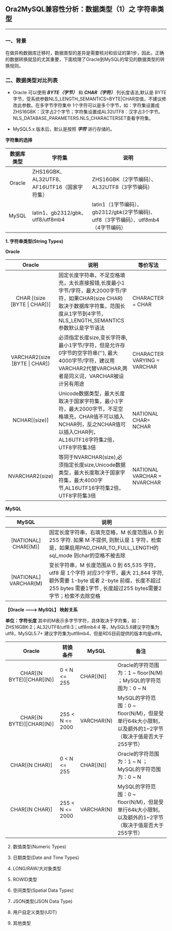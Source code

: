 ## Ora2MySQL兼容性分析：数据类型（1）之 字符串类型
---

### 一、背景
  在做异构数据库迁移时，数据类型的差异是需要核对和验证的第1步，因此，正确的数据转换就显的尤其重要，下面梳理了Oracle到MySQL的常见的数据类型的转换规则。
### 二、数据类型对比列表
  + Oracle 可以使用 ***BYTE（字节）*** 和 ***CHAR（字符）*** 列长度语法,默认是 BYTE字节，受系统参数NLS_LENGTH_SEMANTICS=BYTE|CHAR空值，不建议修改此参数。在多字节字符集中 1个字符可以是多个字节，如：字符集设置成ZHS16GBK：汉字占2个字节；字符集设置成AL32UTF8：汉字占3个字节。NLS_DATABASE_PARAMETERS.NLS_CHARACTERSET查看字符集。
  
  + MySQL5.x 版本后，默认是按照 ***字符*** 进行存储的。
  
  **字符集的选择**
  
  |数据库类型|字符集|说明|
  |:-:|-|-|
  |Oracle|ZHS16GBK、AL32UTF8、AF16UTF16（国家字符集）|ZHS16GBK（2字节编码）、AL32UTF8（3字节编码）|
  |MySQL|latin1、gb2312/gbk、utf8/utf8mb4|latin1（1字节编码）、gb2312/gbk(2字节编码)、utf8（3字节编码）、utf8mb4（4字节编码）|

**1. 字符串类型(String Types)**

**Oracle**

|Oracle|说明|等价写法|
|:-:|-|-|
|CHAR [(size [BYTE \| CHAR])]|固定长度字符串，不足空格填充，太长直接报错,长度最小1字节/字符，最大2000字节/字符，如果CHAR(size CHAR) 取决于数据库字符集，范围长度从1字节到4字节，NLS_LENGTH_SEMANTICS参数默认是字节语法|CHARACTER = CHAR|
|VARCHAR2(size [BYTE \| CHAR])|必须指定长度size,变长字符串,最小1字节/字符，但是允许存0字节的空字符串(''), 最大4000字节/字符，建议用VARCHAR2代替VARCHAR,两者是同义词，VARCHAR被设计另有用途|CHARACTER VARYING = VARCHAR|
|NCHAR[(size)]|Unicode数据类型，最大长度取决于国家字符集，最小1字符，最大2000字节，不足空格填充，CHAR值不可以插入NCHAR列，反之NCHAR值可以插入CHAR列，AL16UTF16字符集2倍， UTF8字符集3倍|NATIONAL CHAR= NCHAR|
|NVARCHAR2(size)|等同于NVARCHAR(size),必须指定长度size,Unicode数据类型，最大长度取决于国家字符集，最大4000字节,AL16UTF16字符集2倍， UTF8字符集3倍|NATIONAL VARCHAR = NVARCHAR|

**MySQL**

|MySQL|说明|
|:-:|-|
|[NATIONAL] CHAR[(M)]|固定长度字符串，右填充空格，M 长度范围从 0 到 255 字符. 如果 M 不提供, 则默认是 1 字符，检索是，如果启用PAD_CHAR_TO_FULL_LENGTH的sql_mode 则char的空格不被去除|
|[NATIONAL] VARCHAR(M)|变长字符串，M 长度范围从 0 到 65,535 字符，utf8 是 1个字符 对应3个字节，最大 21,844 字符,额外需要 1-byte 或者 2-byte 前缀，长度不超过255 bytes 需要1字节 , 长度超过255 bytes需要2字节；检索不去除空格|


**【Oracle ---> MySQL】 映射关系**

**单位：字符长度**
其中的M表示多字节字符，具体取决于字符集，如：ZHS16GBK:2；AL32UTF8/utf8:3；utf8mb4:4 等，MySQL5.6建议字符集为utf8，MySQL5.7+ 建议字符集为utf8mb4，但是RDS目前提供的版本均是utf8。

|Oracle|转换条件|MySQL|备注|
|:-:|-|-|-|
|CHAR[(N BYTE)]\|CHAR[(N)]| 0 < N <= 255|CHAR[(N)]|Oracle的字符范围为：1 ~ floor(N/M) ；MySQL的字符范围为：0 ~ N|
|CHAR[(N BYTE)]\|CHAR[(N)]| 255 < N <= 2000|VARCHAR(N)|MySQL的字符范围：0 ~ floor(N/M)，但是受单行64k大小限制，以及额外的1~2字节（取决于值是否大于255字节）|
|CHAR[(N CHAR)]| 0 < N <= 255|CHAR[(N)]|Oracle的字符范围为：1 ~ N ；MySQL的字符范围为：0 ~ N|
|CHAR[(N CHAR)]| 255 < N <= 2000|VARCHAR(N)|MySQL的字符范围：0 ~ floor(N/M)，但是受单行64k大小限制，以及额外的1~2字节（取决于值是否大于255字节）|






2. 数值类型(Numeric Types)



3. 日期类型(Date and Time Types)



4. LONG/RAW/大对象类型



5. ROWID类型
   
   

6. 空间类型(Spatial Data Types)


7. JSON类型(JSON Data Type)


8. 用户自定义类型(UDT)

9. 其他类型

